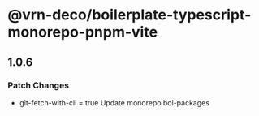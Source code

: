 # @vrn-deco/boilerplate-typescript-monorepo-pnpm-vite

## 1.0.6

### Patch Changes

- git-fetch-with-cli = true
  Update monorepo boi-packages
